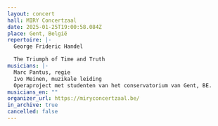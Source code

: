 ```yaml
---
layout: concert
hall: MIRY Concertzaal
date: 2025-01-25T19:00:58.084Z
place: Gent, België
repertoire: |-
  George Frideric Handel

  The Triumph of Time and Truth
musicians: |-
  Marc Pantus, regie
  Ivo Meinen, muzikale leiding
  Operaproject met studenten van het conservatorium van Gent, BE.
musicians_en: ""
organizer_url: https://miryconcertzaal.be/
in_archive: true
cancelled: false
---
```


